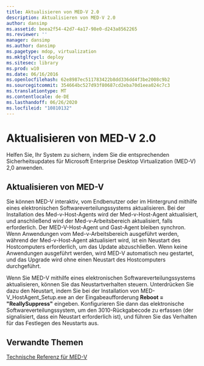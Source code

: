 ```yaml
---
title: Aktualisieren von MED-V 2.0
description: Aktualisieren von MED-V 2.0
author: dansimp
ms.assetid: beea2f54-42d7-4a17-98e0-d243a8562265
ms.reviewer: ''
manager: dansimp
ms.author: dansimp
ms.pagetype: mdop, virtualization
ms.mktglfcycl: deploy
ms.sitesec: library
ms.prod: w10
ms.date: 06/16/2016
ms.openlocfilehash: 62e8987ec511783422b8dd336dd4f3be2008c9b2
ms.sourcegitcommit: 354664bc527d93f80687cd2eba70d1eea024c7c3
ms.translationtype: MT
ms.contentlocale: de-DE
ms.lasthandoff: 06/26/2020
ms.locfileid: "10810132"
---
```

# Aktualisieren von MED-V 2.0


Helfen Sie, Ihr System zu sichern, indem Sie die entsprechenden Sicherheitsupdates für Microsoft Enterprise Desktop Virtualization (MED-V) 2,0 anwenden.

## Aktualisieren von MED-V


Sie können MED-V interaktiv, vom Endbenutzer oder im Hintergrund mithilfe eines elektronischen Softwareverteilungssystems aktualisieren. Bei der Installation des Med-v-Host-Agents wird der Med-v-Host-Agent aktualisiert, und anschließend wird der Med-v-Arbeitsbereich aktualisiert, falls erforderlich. Der MED-V-Host-Agent und Gast-Agent bleiben synchron. Wenn Anwendungen vom Med-v-Arbeitsbereich ausgeführt werden, während der Med-v-Host-Agent aktualisiert wird, ist ein Neustart des Hostcomputers erforderlich, um das Update abzuschließen. Wenn keine Anwendungen ausgeführt werden, wird MED-V automatisch neu gestartet, und das Upgrade wird ohne einen Neustart des Hostcomputers durchgeführt.

Wenn Sie MED-V mithilfe eines elektronischen Softwareverteilungssystems aktualisieren, können Sie das Neustartverhalten steuern. Unterdrücken Sie dazu den Neustart, indem Sie bei der Installation von MED-V\_HostAgent\_Setup.exe an der Eingabeaufforderung **Reboot = "ReallySuppress"** eingeben. Konfigurieren Sie dann das elektronische Softwareverteilungssystem, um den 3010-Rückgabecode zu erfassen (der signalisiert, dass ein Neustart erforderlich ist), und führen Sie das Verhalten für das Festlegen des Neustarts aus.

## Verwandte Themen


[Technische Referenz für MED-V](technical-reference-for-med-v.md)

 

 





